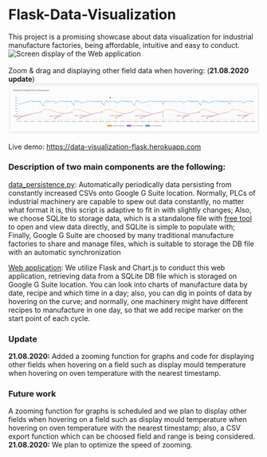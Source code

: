 # Flask-Data-Visualization

This project is a promising showcase about data visualization for industrial manufacture factories, being affordable, intuitive and easy to conduct.<br/>
<img title="Screen display of the Web application" width="700" src="gif.gif"><br/><br/>
Zoom & drag and displaying other field data when hovering: (**21.08.2020 update**)<br/>
<img title="Screen display of the Web application" width="700" src="zoom.gif">

Live demo: https://data-visualization-flask.herokuapp.com<br/> 
### Description of two main components are the following: <br/>
[data_persistence.py](https://github.com/MaYatKit/Flask-Data-Visualization/blob/master/data_persistence.py): Automatically periodically data persisting from constantly increased CSVs onto Google G Suite location. Normally, PLCs of industrial machinery are capable to spew out data constantly, no matter what format it is, this script is adaptive to fit in with slightly changes; Also, we choose SQLite to storage data, which is a standalone file with [free tool](https://sqlitebrowser.org/) to open and view data directly, and SQLite is simple to populate with; Finally, Google G Suite are choosed by many traditional manufacture factories to share and manage files, which is suitable to storage the DB file with an automatic synchronization 

[Web application](https://data-visualization-flask.herokuapp.com/rock_roll_charts.html): We utilize Flask and Chart.js to conduct this web application, retrieving data from a SQLite DB file which is storaged on Google G Suite location. You can look into charts of manufacture data by date, recipe and which time in a day; also, you can dig in points of data by hovering on the curve; and normally, one machinery might have different recipes to manufacture in one day, so that we add recipe marker on the start point of each cycle.

### Update
**21.08.2020:** Added a zooming function for graphs and code for displaying other fields when hovering on a field such as display mould temperature when hovering on oven temperature with the nearest timestamp.


### Future work
A zooming function for graphs is scheduled and we plan to display other fields when hovering on a field such as display mould temperature when hovering on oven temperature with the nearest timestamp; also, a CSV export function which can be choosed field and range is being considered.<br/>
**21.08.2020:** We plan to optimize the speed of zooming.
